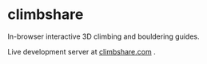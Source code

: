climbshare
==========

In-browser interactive 3D climbing and bouldering guides.

Live development server at [climbshare.com](http://climbshare.com) .
